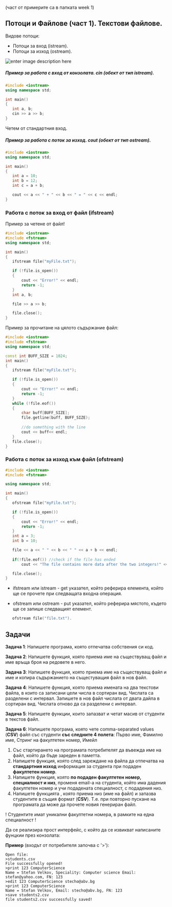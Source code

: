 (част от примерите са в папката week 1)
##  Потоци и Файлове (част 1). Текстови файлове.
Видове потоци:
 - Потоци за вход (istream).
 - Потоци за изход (ostream).
 
![enter image description here](https://i.ibb.co/VDdDSnM/potoci.gif)


#####  Пример за работа с вход от конзолата. cin (обект от тип istream).
 ```c++
#include <iostream>
using namespace std;

int main()
{
	int a, b;
	cin >> a >> b;
}
 ```
 Четем от стандартния вход.

#####  Пример за работа с поток за изход. cout (обект от тип ostream).
 ```c++
#include <iostream>
using namespace std;

int main()
{
	int a = 10;
	int b = 12;
	int c = a + b;

	cout << a << " + " << b << " = " << c << endl;
}
 ```
	
### Работа с поток за вход от файл (ifstream)
Пример за четене от файл!
 ```c++
#include <iostream>
#include <fstream>
using namespace std;

int main()
{
	ifstream file("myFile.txt");

	if (!file.is_open())
	{
		cout << "Error!" << endl;
		return -1;
	}
	int a, b;

	file >> a >> b;

	file.close();
}
```
Пример за прочитане на цялото съдържание файл:
 ```c++
#include <iostream>
#include <fstream>
using namespace std;

const int BUFF_SIZE = 1024;
int main()
{
	ifstream file("myFile.txt");

	if (!file.is_open())
	{
		cout << "Error!" << endl;
		return -1;
	}
	while (!file.eof())
	{
		char buff[BUFF_SIZE];
		file.getline(buff, BUFF_SIZE);
		
		//do something with the line
		cout << buff<< endl;
	}
	file.close();
}
```
### Работа с поток за изход към файл (ofstream)
   
 ```c++
#include <iostream>
#include <fstream>

using namespace std;

int main()
{
	ofstream file("myFile.txt");

	if (!file.is_open())
	{
		cout << "Error!" << endl;
		return -1;
	}
	int a = 3;
	int b = 10;

	file << a << " " << b << " " << a + b << endl;
	
	if(!file.eof()) //check if the file has ended
		cout << "The file contains more data after the two integers!" << endl;

	file.close();
}
 ```

 - ifstream или istream - get указател, който реферира елемента, който ще се прочете при следващата входна операция. 

 - ofstream или ostream - put указател, който реферира мястото, където ще се запише следващият елемент.

 

 ```c++
	ofstream file("file.txt").
 ```


 ##  Задачи
 
**Задача 1**: Напишете програма, която отпечатва собствения си код.

**Задача 2**: Напишете функция, която приема име на съществуващ файл и име връща броя на редовете в него.

**Задача 3**: Напишете функция, която приема име на съществуващ файл и име и копира съдържанието на същестуващия файл в нов файл.

**Задача 4**: Напишете функция, която приема имената на два текстови файла, в които са записани цели числа в сортиран вид. Числата са разделени с интервал.
Запишете в нов файл числата от двата дайла в сортиран вид. Числата отново да са разделени с интервал.

**Задача 5**: Напишете функции, които запазват и четат масив от студенти в текстов файл.

**Задача 6**: Напишете програма,  която чете comma-separated values (**CSV**) файл със студенти **със следните 4 полета**: Първо име, Фамилно име, Стринг на факултетен номер, Имейл
1.  Със стартирането на програмата потребителят да въвежда име на файл, който да бъде зареден в паметта.
2.  Напишете функция, която след зареждане на файла да отпечатва на **стандартния изход** информация за студента при подаден **факултетен номер**.
3.  Напишете функция, която **по подаден факултетен номер, специалност и низ**, променя email-a на студента, който има дадения факултетен номер и учи подадената специалност, с подадения низ.
4.  Напишете функцията , която приема низ (име на файл) и запазва студентите в същия формат (**CSV**). Т.е. при повторно пускане на програмата да може да прочете новия генериран файл.

! Студентите имат уникални факултетни номера, в рамките на една специалност !

Да се реализира прост интерфейс, с който да се извикват написаните фунцкии през конзолата:

**Пример** (входът от потребителя започва с '>'):

 ```
Open file: 
>students.csv
File successfully opened!
>print 123 ComputerScience
Name = Stefan Velkov, Speciality: Computer science Email: stefan@yahoo.com, FN: 123
>edit 123 ComputerScience stecho@abv.bg
>print 123 ComputerScience
Name = Stefan Velkov, Email: stecho@abv.bg, FN: 123
>save students2.csv
file students2.csv successfully saved!
```
